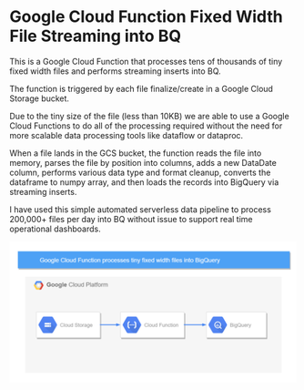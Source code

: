 # Google Cloud Function Fixed Width File Streaming into BQ

This is a Google Cloud Function that processes tens of thousands of tiny fixed width files and performs streaming inserts into BQ.

The function is triggered by each file finalize/create in a Google Cloud Storage bucket.

Due to the tiny size of the file (less than 10KB) we are able to use a Google Cloud Functions to do all of the processing required without the need for more scalable data processing tools like dataflow or dataproc.

When a file lands in the GCS bucket, the function reads the file into memory, parses the file by position into columns, adds a new DataDate column, performs various data type and format cleanup, converts the dataframe to numpy array, and then loads the records into BigQuery via streaming inserts.

I have used this simple automated serverless data pipeline to process 200,000+ files per day into BQ without issue to support  real time operational dashboards.

![Image of Architecture](https://raw.githubusercontent.com/alanjbates/Google-Cloud-Function-Fixed-Width-Stream-to-BQ/master/fixed_width_streaming_to_bq.draw.io.png)
